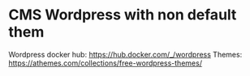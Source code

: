 # CMS Wordpress with non default them

Wordpress docker hub: https://hub.docker.com/_/wordpress
Themes: https://athemes.com/collections/free-wordpress-themes/